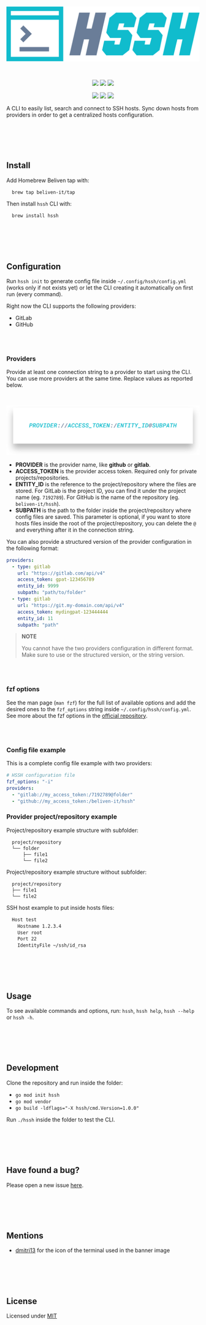 <br>
<p align="center"><img src="./assets/hssh.svg" /></p>
<br>
<p align="center">
<img src="https://img.shields.io/github/go-mod/go-version/beliven-it/hssh?color=10bccd&style=for-the-badge" />
<img src="https://img.shields.io/github/v/release/beliven-it/hssh?color=10bccd&style=for-the-badge" />
<img src="https://img.shields.io/github/license/beliven-it/hssh?color=10bccd&style=for-the-badge" />
</p>
<p align="center">
<img src="https://img.shields.io/github/issues-pr/beliven-it/hssh?color=10bccd&style=for-the-badge" />
<img src="https://img.shields.io/github/issues/beliven-it/hssh?color=10bccd&style=for-the-badge" />
<img src="https://img.shields.io/github/contributors/beliven-it/hssh?color=10bccd&style=for-the-badge" />
</p>

A CLI to easily list, search and connect to SSH hosts. Sync down hosts from providers in order to get a centralized hosts configuration.

<br><br><br><br>

## Install

Add Homebrew Beliven tap with:

```bash
  brew tap beliven-it/tap
```

Then install `hssh` CLI with:

```bash
  brew install hssh
```

<br><br><br><br>

## Configuration

Run `hssh init` to generate config file inside `~/.config/hssh/config.yml` (works only if not exists yet) or let the CLI creating it automatically on first run (every command).

Right now the CLI supports the following providers:

- GitLab
- GitHub

<br><br>

### Providers

Provide at least one connection string to a provider to start using the CLI. You can use more providers at the same time. Replace values as reported below.

<br>
<p align="center">
<img src="./assets/provider.svg" />
</p>

- **PROVIDER** is the provider name, like **github** or **gitlab**.
- **ACCESS_TOKEN** is the provider access token. Required only for private projects/repositories.
- **ENTITY_ID** is the reference to the project/repository where the files are stored. For GitLab is the project ID, you can find it under the project name (eg. `7192789`). For GitHub is the name of the repository (eg. `beliven-it/hssh`).
- **SUBPATH** is the path to the folder inside the project/repository where config files are saved. This parameter is optional, if you want to store hosts files inside the root of the project/repository, you can delete the `@` and everything after it in the connection string.

You can also provide a structured version of the provider configuration in the following format:

```yml
providers:
  - type: gitlab
    url: "https://gitlab.com/api/v4"
    access_token: gpat-123456789
    entity_id: 9999
    subpath: "path/to/folder"
  - type: gitlab
    url: "https://git.my-domain.com/api/v4"
    access_token: mydingpat-123444444
    entity_id: 11
    subpath: "path"

```

> **NOTE**
>
> You cannot have the two providers configuration in different format. Make sure to use or the structured version, or the string version.

<br><br>

### fzf options

See the man page (`man fzf`) for the full list of available options and add the desired ones to the `fzf_options` string inside `~/.config/hssh/config.yml`. See more about the fzf options in the [official repository](https://github.com/junegunn/fzf#options).

<br><br>

### Config file example

This is a complete config file example with two providers:

```yaml
# HSSH configuration file
fzf_options: "-i"
providers:
  - "gitlab://my_access_token:/7192789@folder"
  - "github://my_access_token:/beliven-it/hssh"
```

### Provider project/repository example

Project/repository example structure with subfolder:

```
  project/repository
  └── folder
      ├── file1
      └── file2
```

Project/repository example structure without subfolder:

```
  project/repository
  ├── file1
  └── file2
```

SSH host example to put inside hosts files:

```bash
  Host test
    Hostname 1.2.3.4
    User root
    Port 22
    IdentityFile ~/ssh/id_rsa
```

<br><br><br><br>

## Usage

To see available commands and options, run: `hssh`, `hssh help`, `hssh --help` or `hssh -h`.

<br><br><br><br>

## Development

Clone the repository and run inside the folder:

- `go mod init hssh`
- `go mod vendor`
- `go build -ldflags="-X hssh/cmd.Version=1.0.0"`

Run `./hssh` inside the folder to test the CLI.

<br><br><br><br>

## Have found a bug?

Please open a new issue [here](https://github.com/beliven-it/hssh/issues).

<br><br><br><br>
## Mentions

- [dmitri13](https://www.flaticon.com/authors/dmitri13) for the icon of the terminal used in the banner image

<br><br><br><br>

## License

Licensed under [MIT](./LICENSE)
